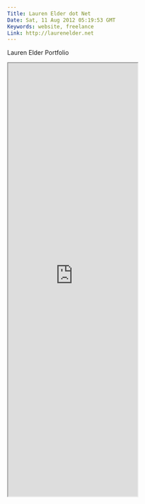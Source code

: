 ```yaml
---
Title: Lauren Elder dot Net
Date: Sat, 11 Aug 2012 05:19:53 GMT
Keywords: website, freelance
Link: http://laurenelder.net
---
```


Lauren Elder Portfolio

<iframe src="http://laurenelder.net" height='1000'>
